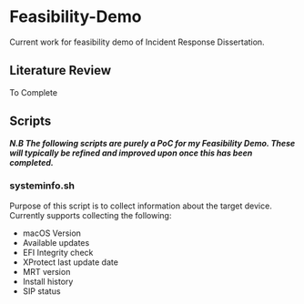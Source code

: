 # Feasibility-Demo
Current work for feasibility demo of Incident Response Dissertation.

## Literature Review

To Complete

## Scripts

**_N.B The following scripts are purely a PoC for my Feasibility Demo. These will typically be refined and improved upon once this has been completed._**

### systeminfo.sh
 Purpose of this script is to collect information about the target device. Currently supports collecting the following:
 
 - macOS Version
 - Available updates
 - EFI Integrity check
 - XProtect last update date
 - MRT version
 - Install history
 - SIP status
 
